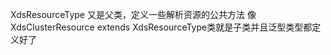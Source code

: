 XdsResourceType 又是父类，定义一些解析资源的公共方法
像XdsClusterResource extends XdsResourceType<CdsUpdate>类就是子类并且泛型类型都定义好了
